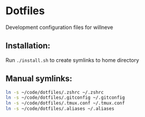 # Dotfiles

Development configuration files for willneve

## Installation:

Run `./install.sh` to create symlinks to home directory

## Manual symlinks:

```bash
ln -s ~/code/dotfiles/.zshrc ~/.zshrc
ln -s ~/code/dotfiles/.gitconfig ~/.gitconfig
ln -s ~/code/dotfiles/.tmux.conf ~/.tmux.conf
ln -s ~/code/dotfiles/.aliases ~/.aliases
```
